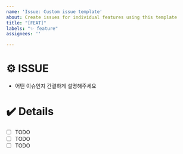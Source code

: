 ```yaml
---
name: 'Issue: Custom issue template'
about: Create issues for individual features using this template
title: "[FEAT]"
labels: "✨ feature"
assignees: ''

---
```


# ⚙️ ISSUE
- 어떤 이슈인지 간결하게 설명해주세요

# ✔️ Details
- [ ] TODO
- [ ] TODO
- [ ] TODO
